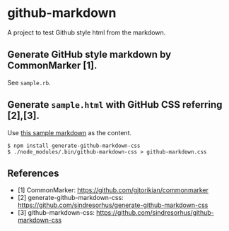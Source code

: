 # github-markdown

A project to test Github style html from the markdown.

## Generate GitHub style markdown by CommonMarker [1].

See `sample.rb`.

## Generate `sample.html` with GitHub CSS referring [2],[3].

Use [this sample markdown](https://gist.github.com/junaruga/28efa9c914e0e4e831da47fa4bf6afe0) as the content.

```
$ npm install generate-github-markdown-css
$ ./node_modules/.bin/github-markdown-css > github-markdown.css
```

## References

* [1] CommonMarker: https://github.com/gjtorikian/commonmarker
* [2] generate-github-markdown-css: https://github.com/sindresorhus/generate-github-markdown-css
* [3] github-markdown-css: https://github.com/sindresorhus/github-markdown-css

